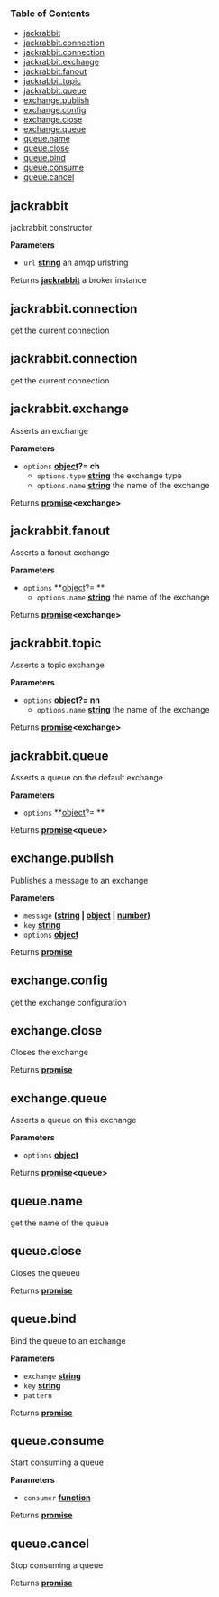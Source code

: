 <!-- Generated by documentation.js. Update this documentation by updating the source code. -->

### Table of Contents

-   [jackrabbit](#jackrabbit)
-   [jackrabbit.connection](#jackrabbitconnection)
-   [jackrabbit.connection](#jackrabbitconnection-1)
-   [jackrabbit.exchange](#jackrabbitexchange)
-   [jackrabbit.fanout](#jackrabbitfanout)
-   [jackrabbit.topic](#jackrabbittopic)
-   [jackrabbit.queue](#jackrabbitqueue)
-   [exchange.publish](#exchangepublish)
-   [exchange.config](#exchangeconfig)
-   [exchange.close](#exchangeclose)
-   [exchange.queue](#exchangequeue)
-   [queue.name](#queuename)
-   [queue.close](#queueclose)
-   [queue.bind](#queuebind)
-   [queue.consume](#queueconsume)
-   [queue.cancel](#queuecancel)

## jackrabbit

jackrabbit constructor

**Parameters**

-   `url` **[string](https://developer.mozilla.org/en-US/docs/Web/JavaScript/Reference/Global_Objects/String)** an amqp urlstring

Returns **[jackrabbit](#jackrabbit)** a broker instance

## jackrabbit.connection

get the current connection

## jackrabbit.connection

get the current connection

## jackrabbit.exchange

Asserts an exchange

**Parameters**

-   `options` **[object](https://developer.mozilla.org/en-US/docs/Web/JavaScript/Reference/Global_Objects/Object)?= ch** 
    -   `options.type` **[string](https://developer.mozilla.org/en-US/docs/Web/JavaScript/Reference/Global_Objects/String)** the exchange type
    -   `options.name` **[string](https://developer.mozilla.org/en-US/docs/Web/JavaScript/Reference/Global_Objects/String)** the name of the exchange

Returns **[promise](https://developer.mozilla.org/en-US/docs/Web/JavaScript/Reference/Global_Objects/Promise)&lt;exchange>** 

## jackrabbit.fanout

Asserts a fanout exchange

**Parameters**

-   `options` **[object](https://developer.mozilla.org/en-US/docs/Web/JavaScript/Reference/Global_Objects/Object)?=   ** 
    -   `options.name` **[string](https://developer.mozilla.org/en-US/docs/Web/JavaScript/Reference/Global_Objects/String)** the name of the exchange

Returns **[promise](https://developer.mozilla.org/en-US/docs/Web/JavaScript/Reference/Global_Objects/Promise)&lt;exchange>** 

## jackrabbit.topic

Asserts a topic exchange

**Parameters**

-   `options` **[object](https://developer.mozilla.org/en-US/docs/Web/JavaScript/Reference/Global_Objects/Object)?= nn** 
    -   `options.name` **[string](https://developer.mozilla.org/en-US/docs/Web/JavaScript/Reference/Global_Objects/String)** the name of the exchange

Returns **[promise](https://developer.mozilla.org/en-US/docs/Web/JavaScript/Reference/Global_Objects/Promise)&lt;exchange>** 

## jackrabbit.queue

Asserts a queue on the default exchange

**Parameters**

-   `options` **[object](https://developer.mozilla.org/en-US/docs/Web/JavaScript/Reference/Global_Objects/Object)?= 
     ** 

Returns **[promise](https://developer.mozilla.org/en-US/docs/Web/JavaScript/Reference/Global_Objects/Promise)&lt;queue>** 

## exchange.publish

Publishes a message to an exchange

**Parameters**

-   `message` **([string](https://developer.mozilla.org/en-US/docs/Web/JavaScript/Reference/Global_Objects/String) \| [object](https://developer.mozilla.org/en-US/docs/Web/JavaScript/Reference/Global_Objects/Object) \| [number](https://developer.mozilla.org/en-US/docs/Web/JavaScript/Reference/Global_Objects/Number))** 
-   `key` **[string](https://developer.mozilla.org/en-US/docs/Web/JavaScript/Reference/Global_Objects/String)** 
-   `options` **[object](https://developer.mozilla.org/en-US/docs/Web/JavaScript/Reference/Global_Objects/Object)** 

Returns **[promise](https://developer.mozilla.org/en-US/docs/Web/JavaScript/Reference/Global_Objects/Promise)** 

## exchange.config

get the exchange configuration

## exchange.close

Closes the exchange

Returns **[promise](https://developer.mozilla.org/en-US/docs/Web/JavaScript/Reference/Global_Objects/Promise)** 

## exchange.queue

Asserts a queue on this exchange

**Parameters**

-   `options` **[object](https://developer.mozilla.org/en-US/docs/Web/JavaScript/Reference/Global_Objects/Object)** 

Returns **[promise](https://developer.mozilla.org/en-US/docs/Web/JavaScript/Reference/Global_Objects/Promise)&lt;queue>** 

## queue.name

get the name of the queue

## queue.close

Closes the queueu

Returns **[promise](https://developer.mozilla.org/en-US/docs/Web/JavaScript/Reference/Global_Objects/Promise)** 

## queue.bind

Bind the queue to an exchange

**Parameters**

-   `exchange` **[string](https://developer.mozilla.org/en-US/docs/Web/JavaScript/Reference/Global_Objects/String)** 
-   `key` **[string](https://developer.mozilla.org/en-US/docs/Web/JavaScript/Reference/Global_Objects/String)** 
-   `pattern`  

Returns **[promise](https://developer.mozilla.org/en-US/docs/Web/JavaScript/Reference/Global_Objects/Promise)** 

## queue.consume

Start consuming a queue

**Parameters**

-   `consumer` **[function](https://developer.mozilla.org/en-US/docs/Web/JavaScript/Reference/Statements/function)** 

Returns **[promise](https://developer.mozilla.org/en-US/docs/Web/JavaScript/Reference/Global_Objects/Promise)** 

## queue.cancel

Stop consuming a queue

Returns **[promise](https://developer.mozilla.org/en-US/docs/Web/JavaScript/Reference/Global_Objects/Promise)** 
